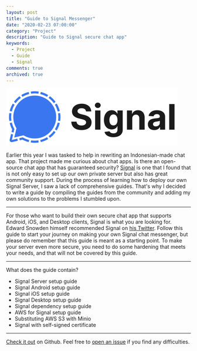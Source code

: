```yaml
---
layout: post
title: "Guide to Signal Messenger"
date: "2020-02-23 07:00:00"
category: "Project"
description: "Guide to Signal secure chat app"
keywords:
  - Project
  - Guide
  - Signal
comments: true
archived: true
---
```


![Signal-Logo](/assets/others/signal-logo.png)

Earlier this year I was tasked to help in rewriting an Indonesian-made chat app. That project made me curious about chat apps. Is there an open-source chat app that has guaranteed security? <a href="https://signal.org/">Signal</a> is one that I found that is not only easy to set up our own private server but also has great community support. During the process of learning how to deploy our own Signal Server, I saw a lack of comprehensive guides. That's why I decided to write a guide by compiling the guides from the community and adding my own solutions to the problems I stumbled upon.

---

For those who want to build their own secure chat app that supports Android, iOS, and Desktop clients, Signal is what you are looking for. Edward Snowden himself recommended Signal on <a href="https://twitter.com/Snowden/status/986277159252750336">his Twitter</a>. Follow this guide to start your journey on making your own Signal chat messenger, but please do remember that this guide is meant as a starting point. To make your server even more secure, you need to do some hardening that meets your needs, and that will not be covered by this guide.

---

What does the guide contain?

- Signal Server setup guide
- Signal Android setup guide
- Signal iOS setup guide
- Signal Desktop setup guide
- Signal dependency setup guide
- AWS for Signal setup guide
- Substituting AWS S3 with Minio
- Signal with self-signed certificate

---

[Check it out](https://github.com/madeindra/Setup-Guide) on Github. Feel free to [open an issue](https://github.com/madeindra/Setup-Guide/issues) if you find any difficulties.
